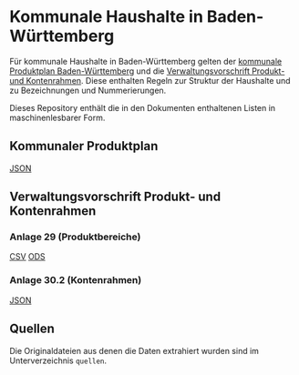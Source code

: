 # Kommunale Haushalte in Baden-Württemberg

Für kommunale Haushalte in Baden-Württemberg gelten der [kommunale Produktplan Baden-Württemberg][produktplan] und die [Verwaltungsvorschrift Produkt- und Kontenrahmen][vwv]. Diese enthalten Regeln zur Struktur der Haushalte und zu Bezeichnungen und Nummerierungen.

Dieses Repository enthält die in den Dokumenten enthaltenen Listen in maschinenlesbarer Form.


## Kommunaler Produktplan

[JSON](produktrahmen.json)


## Verwaltungsvorschrift Produkt- und Kontenrahmen

### Anlage 29 (Produktbereiche)

[CSV](vwv-anlage_29-produktbereiche.csv) [ODS](vwv-anlage_29-produktbereiche.ods)


### Anlage 30.2 (Kontenrahmen)

[JSON](vwv-anlage_30.2-kontenrahmen.json)


## Quellen

Die Originaldateien aus denen die Daten extrahiert wurden sind im Unterverzeichnis `quellen`.


[produktplan]: quellen/Kommunaler_Produktplan_Stand_14.06.2016.pdf
[vwv]: quellen/VwV_Produkt-_und_Kontenrahmen_komplett_29062016.pdf

